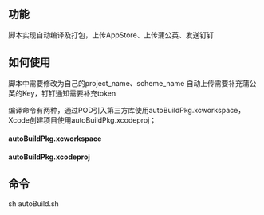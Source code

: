 ## 功能
脚本实现自动编译及打包，上传AppStore、上传蒲公英、发送钉钉

## 如何使用
脚本中需要修改为自己的project_name、scheme_name
自动上传需要补充蒲公英的Key，钉钉通知需要补充token

编译命令有两种，通过POD引入第三方库使用autoBuildPkg.xcworkspace，Xcode创建项目使用autoBuildPkg.xcodeproj；
#### autoBuildPkg.xcworkspace
#### autoBuildPkg.xcodeproj

## 命令
sh autoBuild.sh
